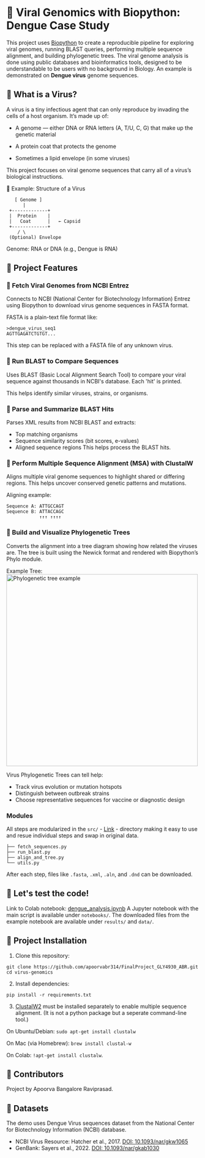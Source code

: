 # 🦠 Viral Genomics with Biopython: Dengue Case Study

This project uses [Biopython](https://biopython.org/) to create a reproducible pipeline for exploring viral genomes, running BLAST queries, performing multiple sequence alignment, and building phylogenetic trees. 
The viral genome analysis is done using public databases and bioinformatics tools, designed to be understandable to be users with no background in Biology.
An example is demonstrated on **Dengue virus** genome sequences.

## 🧬 What is a Virus?

A virus is a tiny infectious agent that can only reproduce by invading the cells of a host organism. It’s made up of:

* A genome — either DNA or RNA letters (A, T/U, C, G) that make up the genetic material

* A protein coat that protects the genome

* Sometimes a lipid envelope (in some viruses)

This project focuses on viral genome sequences that carry all of a virus’s biological instructions.

🧬 Example: Structure of a Virus

       [ Genome ]
          |
     +-------------+
     |  Protein    |
     |   Coat      |   ← Capsid
     +-------------+
        / \
     (Optional) Envelope

  Genome: RNA or DNA (e.g., Dengue is RNA)

## 🧬 Project Features

### 🧪 Fetch Viral Genomes from NCBI Entrez
Connects to NCBI (National Center for Biotechnology Information) Entrez using Biopython to download virus genome sequences in FASTA format.

FASTA is a plain-text file format like:

    >dengue_virus_seq1
    AGTTGAGATCTGTGT...

This step can be replaced with a FASTA file of any unknown virus.

### 🧪 Run BLAST to Compare Sequences
Uses BLAST (Basic Local Alignment Search Tool) to compare your viral sequence against thousands in NCBI's database. Each 'hit' is printed.

This helps identify similar viruses, strains, or organisms.

### 🧪 Parse and Summarize BLAST Hits
Parses XML results from NCBI BLAST and extracts:
* Top matching organisms
* Sequence similarity scores (bit scores, e-values)
* Aligned sequence regions
This helps process the BLAST hits.

### 🧪 Perform Multiple Sequence Alignment (MSA) with ClustalW
Aligns multiple viral genome sequences to highlight shared or differing regions.
This helps uncover conserved genetic patterns and mutations.

Aligning example:

    Sequence A: ATTGCCAGT
    Sequence B: ATTACCAGC
                ↑↑↑ ↑↑↑↑

### 🧪 Build and Visualize Phylogenetic Trees
Converts the alignment into a tree diagram showing how related the viruses are. The tree is built using the Newick format and rendered with Biopython’s Phylo module.

Example Tree:
<img src="https://openbooks.lib.msu.edu/app/uploads/sites/72/h5p/content/88/images/image-5efe3c6f9ed7b.gif" alt="Phylogenetic tree example" width="500"/>

Virus Phylogenetic Trees can tell help:

* Track virus evolution or mutation hotspots
* Distinguish between outbreak strains
* Choose representative sequences for vaccine or diagnostic design

### Modules
All steps are modularized in the ``src/`` - [Link](https://github.com/apoorvabr314/FinalProject_GLY4930_ABR/tree/main/src) - directory making it easy to use and resue individual steps and swap in original data.

    ├── fetch_sequences.py
    ├── run_blast.py
    ├── align_and_tree.py
    └── utils.py

After each step, files like ``.fasta``, ``.xml``, ``.aln``, and ``.dnd`` can be downloaded.

## 🧬 Let's test the code!
Link to Colab notebook: [dengue_analysis.ipynb](https://colab.research.google.com/drive/1ZVyDpIpl_gsuaPH7dfulFxvbGQLWKHmf?usp=sharing)
A Jupyter notebook with the main script is available under ``notebooks/``.
The downloaded files from the example notebook are available under ``results/`` and ``data/``.

## 🧬 Project Installation
1. Clone this repository:

``git clone https://github.com/apoorvabr314/FinalProject_GLY4930_ABR.git
  cd virus-genomics``

2. Install dependencies:

``pip install -r requirements.txt``

3. [ClustalW2](http://www.clustal.org/clustal2/) must be installed separately to enable multiple sequence alignment. (It is not a python package but a seperate command-line tool.) 

On Ubuntu/Debian: ``sudo apt-get install clustalw``

On Mac (via Homebrew): ``brew install clustal-w``

On Colab: ``!apt-get install clustalw``.

## 🧬 Contributors
Project by Apoorva Bangalore Raviprasad.

## 🧬 Datasets
The demo uses Dengue Virus sequences dataset from the National Center for Biotechnology Information (NCBI) database.

- NCBI Virus Resource: Hatcher et al., 2017. [DOI: 10.1093/nar/gkw1065](https://doi.org/10.1093/nar/gkw1065)
- GenBank: Sayers et al., 2022. [DOI: 10.1093/nar/gkab1030](https://doi.org/10.1093/nar/gkab1030)
